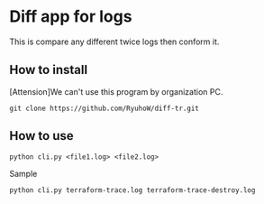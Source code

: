 # Diff app for logs

This is compare any different twice logs then conform it.

## How to install

[Attension]We can't use this program by organization PC.

```[Bash]
git clone https://github.com/RyuhoW/diff-tr.git
```

## How to use

```[Bash]
python cli.py <file1.log> <file2.log>
```

Sample

```[Bash]
python cli.py terraform-trace.log terraform-trace-destroy.log
```
